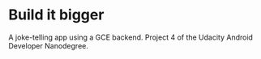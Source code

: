 # Build it bigger

A joke-telling app using a GCE backend. Project 4 of the Udacity Android Developer Nanodegree.